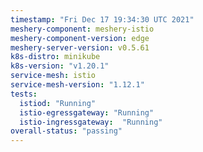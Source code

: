 ```yaml
---
timestamp: "Fri Dec 17 19:34:30 UTC 2021"
meshery-component: meshery-istio
meshery-component-version: edge
meshery-server-version: v0.5.61
k8s-distro: minikube
k8s-version: "v1.20.1"
service-mesh: istio
service-mesh-version: "1.12.1"
tests:
  istiod: "Running"
  istio-egressgateway: "Running"
  istio-ingressgateway:  "Running"
overall-status: "passing"
---
```

